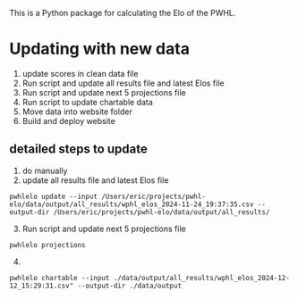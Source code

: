 This is a Python package for calculating the Elo of the PWHL.

# Updating with new data
1. update scores in clean data file
2. Run script and update all results file and latest Elos file
3. Run script and update next 5 projections file
4. Run script to update chartable data
5. Move data into website folder
6. Build and deploy website

## detailed steps to update
1. do manually
2. update all results file and latest Elos file
```
pwhlelo update --input /Users/eric/projects/pwhl-elo/data/output/all_results/wphl_elos_2024-11-24_19:37:35.csv --output-dir /Users/eric/projects/pwhl-elo/data/output/all_results/
```
3. Run script and update next 5 projections file
```
pwhlelo projections
```
4.
```
pwhlelo chartable --input ./data/output/all_results/wphl_elos_2024-12-12_15:29:31.csv" --output-dir ./data/output
```
